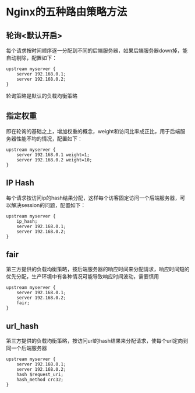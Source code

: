 # Nginx的五种路由策略方法

## 轮询<默认开启>

每个请求按时间顺序逐一分配到不同的后端服务器，如果后端服务器down掉，能自动剔除，配置如下：

```
upstream myserver {
    server 192.168.0.1;
    server 192.168.0.2;
}
```

轮询策略是默认的负载均衡策略

## 指定权重

即在轮询的基础之上，增加权重的概念，weight和访问比率成正比，用于后端服务器性能不均的情况，配置如下：

```
upstream myserver {
    server 192.168.0.1 weight=1;
    server 192.168.0.2 weight=10;
}
```

## IP Hash

每个请求按访问ip的hash结果分配，这样每个访客固定访问一个后端服务器，可以解决session的问题，配置如下：

```
upstream myserver {
    ip_hash;
    server 192.168.0.1;
    server 192.168.0.2;
}
```

## fair

第三方提供的负载均衡策略，按后端服务器的响应时间来分配请求，响应时间短的优先分配，生产环境中有各种情况可能导致响应时间波动，需要慎用

```
upstream myserver {
    server 192.168.0.1;
    server 192.168.0.2;
    fair;
}
```

## url_hash

第三方提供的负载均衡策略，按访问url的hash结果来分配请求，使每个url定向到同一个后端服务器

```
upstream myserver {
    server 192.168.0.1;
    server 192.168.0.2;
    hash $request_uri;
    hash_method crc32;
}
```